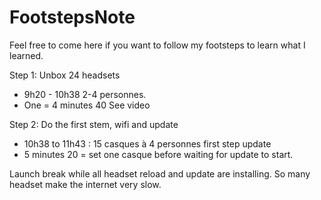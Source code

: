 # FootstepsNote
Feel free to come here if you want to follow my footsteps to learn what I learned.



Step 1: Unbox 24 headsets

- 9h20 - 10h38   2-4 personnes.
- One = 4 minutes 40
See video


Step 2: Do the first stem, wifi and update

- 10h38  to 11h43 : 15  casques à 4 personnes first step update  
- 5 minutes 20 = set one casque before waiting for update to start.

Launch break while all headset reload and update are installing.
So many headset make the internet very slow.
